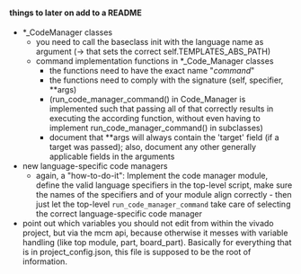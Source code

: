 
#### things to later on add to a README
* \*\_CodeManager classes
    * you need to call the baseclass init with the language name as argument (-> 
      that sets the correct self.TEMPLATES_ABS_PATH)
    * command implementation functions in \*\_Code_Manager classes
        * the functions need to have the exact name "_command_<command>"
        * the functions need to comply with the signature (self, specifier, \*\*args)
        * (run_code_manager_command() in Code_Manager is implemented such that 
          passing all of that correctly results in executing the according function, 
          without even having to implement run_code_manager_command() in subclasses)
        * document that \*\*args will always contain the 'target' field (if 
          a target was passed); also, document any other generally applicable 
          fields in the arguments
* new language-specific code managers
    * again, a "how-to-do-it": Implement the code manager module, define the 
      valid language specifiers in the top-level script, make sure the names of 
      the specifiers and of your module align correctly - then just let the 
      top-level `run_code_manager_command` take care of selecting the correct 
      language-specific code manager
* point out which variables you should not edit from within the vivado project, 
  but via the mcm api, because otherwise it messes with variable handling (like 
  top module, part, board_part). Basically for everything that is in 
  project_config.json, this file is supposed to be the root of information.
